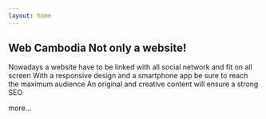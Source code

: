 ```yaml
---
layout: home
---
```

Web Cambodia Not only a website!
---

Nowadays a website have to be linked with all social network and fit on all screen
With a responsive design and a smartphone app be sure to reach the maximum audience
An original and creative content will ensure a strong SEO

more...


